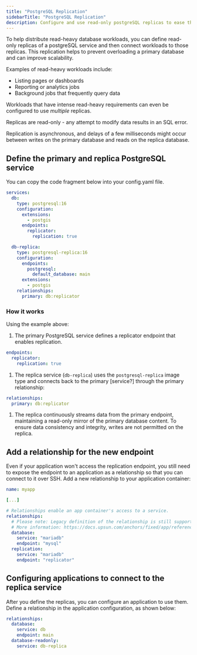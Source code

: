 ```yaml
---
title: "PostgreSQL Replication"
sidebarTitle: "PostgreSQL Replication"
description: Configure and use read-only postgreSQL replicas to ease the load on a primary database.
---
```


To help distribute read-heavy database workloads, you can define read-only replicas of a postgreSQL service and then connect workloads to those replicas. This replication helps to prevent overloading a primary database and can improve scalability. 

Examples of read-heavy workloads include: 
- Listing pages or dashboards
- Reporting or analytics jobs
- Background jobs that frequently query data

Workloads that have intense read-heavy requirements can even be configured to use _multiple_ replicas. 

Replicas are read-only - any attempt to modify data results in an SQL error.

Replication is asynchronous, and delays of a few milliseconds might occur between writes on the primary database and reads on the replica database. 


## Define the primary and replica PostgreSQL service

You can copy the code fragment below into your config.yaml file. 

<!-- does this apply for postgres? To set up replication you need to create a replication-enabled user? 

For each database that you'd like to replicate, you need to assign a `replication` permission/role under a corresponding `endpoint`:
-->

```yaml {configFile="services"}
services:
  db:
    type: postgresql:16
    configuration:
      extensions:
        - postgis
      endpoints:
        replicator:
          replication: true

  db-replica:
    type: postgresql-replica:16
    configuration:
      endpoints:
        postgresql:
          default_database: main
      extensions:
        - postgis
    relationships:
      primary: db:replicator
```

### How it works

Using the example above: 

1. The primary PostgreSQL service defines a replicator endpoint that enables replication. 
```yaml
endpoints:
  replicator:
    replication: true
```

1. The replica service (`db-replica`) uses the `postgresql-replica` image type and connects back to the primary [service?] through the primary relationship:

```yaml
relationships:
  primary: db:replicator
```
1. The replica continuously streams data from the primary endpoint, maintaining a read-only mirror of the primary database content. To ensure data consistency and integrity, writes are not permitted on the replica. 


## Add a relationship for the new endpoint
<!-- keep or delete? -->
Even if your application won't access the replication endpoint, you still need to expose the endpoint to an application as a relationship so that you can connect to it over SSH.
Add a new relationship to your application container:

```yaml {configFile="app"}
name: myapp

[...]

# Relationships enable an app container's access to a service.
relationships:
  # Please note: Legacy definition of the relationship is still supported:
  # More information: https://docs.upsun.com/anchors/fixed/app/reference/relationships/
  database:
    service: "mariadb"
    endpoint: "mysql"
  replication:
    service: "mariadb"
    endpoint: "replicator"
```

## Configuring applications to connect to the replica service

After you define the replicas, you can configure an application to use them. Define a relationship in the application configuration, as shown below:

```yaml
relationships:
  database:
    service: db
    endpoint: main
  database-readonly:
    service: db-replica
```


